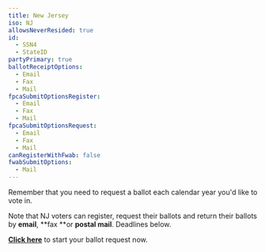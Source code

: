 ```yaml
---
title: New Jersey
iso: NJ
allowsNeverResided: true
id:
  - SSN4
  - StateID
partyPrimary: true
ballotReceiptOptions:
  - Email
  - Fax
  - Mail
fpcaSubmitOptionsRegister:
  - Email
  - Fax
  - Mail
fpcaSubmitOptionsRequest:
  - Email
  - Fax
  - Mail
canRegisterWithFwab: false
fwabSubmitOptions:
  - Mail
---
```

Remember that you need to request a ballot each calendar year you'd like to vote in. 

Note that NJ voters can register, request their ballots and return their ballots by **email**, **fax **or **postal mail**. Deadlines below.

[**Click here**](https://www.votefromabroad.org) to start your ballot request now.
